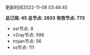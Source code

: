 更新时间2022-11-08 03:48:45

**总订阅: 45**
**总节点: 2833**
**有效节点: 773**
- ssr节点: 8
- v2ray节点: 598
- trojan节点: 56
- ss节点: 111
